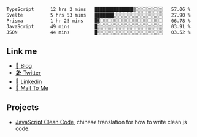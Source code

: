 <!--START_SECTION:waka-->

```txt
TypeScript      12 hrs 2 mins   ██████████████▒░░░░░░░░░░   57.06 %
Svelte          5 hrs 53 mins   ███████░░░░░░░░░░░░░░░░░░   27.90 %
Prisma          1 hr 25 mins    █▓░░░░░░░░░░░░░░░░░░░░░░░   06.78 %
JavaScript      49 mins         █░░░░░░░░░░░░░░░░░░░░░░░░   03.91 %
JSON            44 mins         █░░░░░░░░░░░░░░░░░░░░░░░░   03.52 %
```

<!--END_SECTION:waka-->

## Link me

- [📕 Blog](https://chris-yu.vercel.app/)
- [🏖️ Twitter](https://twitter.com/yuetong3yu)
- [🧳 Linkedin](https://www.linkedin.com/in/yuetong3yu)
- [📧 Mail To Me](mailto:yuetong3yu@gmail.com)


## Projects 

- [JavaScript Clean Code](https://js-clean-code-cn.vercel.app/), chinese translation for how to write clean js code.
